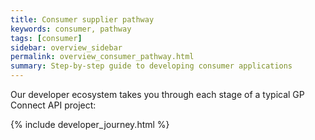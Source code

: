 ```yaml
---
title: Consumer supplier pathway
keywords: consumer, pathway
tags: [consumer]
sidebar: overview_sidebar
permalink: overview_consumer_pathway.html
summary: Step-by-step guide to developing consumer applications
---
```


Our developer ecosystem takes you through each stage of a typical GP Connect API project:
  
{% include developer_journey.html %}
